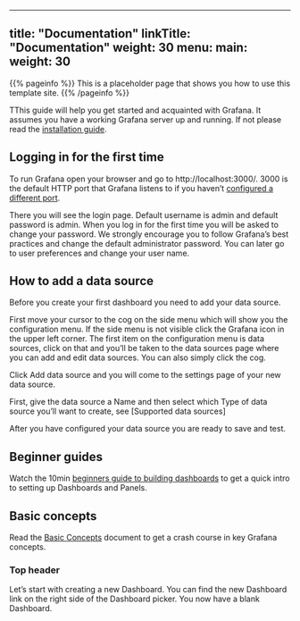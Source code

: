 
---
title: "Documentation"
linkTitle: "Documentation"
weight: 30
menu:
  main:
    weight: 30
---

{{% pageinfo %}}
This is a placeholder page that shows you how to use this template site.
{{% /pageinfo %}}


TThis guide will help you get started and acquainted with Grafana. It assumes you have a working Grafana server up and running. If not please read the [installation guide](https://grafana.com/docs/installation/).

## Logging in for the first time

To run Grafana open your browser and go to http://localhost:3000/. 3000 is the default HTTP port that Grafana listens to if you haven’t [configured a different port](https://grafana.com/docs/installation/configuration/#http-port).

There you will see the login page. Default username is admin and default password is admin. When you log in for the first time you will be asked to change your password. We strongly encourage you to follow Grafana’s best practices and change the default administrator password. You can later go to user preferences and change your user name.

## How to add a data source


Before you create your first dashboard you need to add your data source.

First move your cursor to the cog on the side menu which will show you the configuration menu. If the side menu is not visible click the Grafana icon in the upper left corner. The first item on the configuration menu is data sources, click on that and you’ll be taken to the data sources page where you can add and edit data sources. You can also simply click the cog.

Click Add data source and you will come to the settings page of your new data source.



First, give the data source a Name and then select which Type of data source you’ll want to create, see [Supported data sources]



After you have configured your data source you are ready to save and test.

## Beginner guides

Watch the 10min [beginners guide to building dashboards](https://www.youtube.com/watch?v=sKNZMtoSHN4&index=7&list=PLDGkOdUX1Ujo3wHw9-z5Vo12YLqXRjzg2) to get a quick intro to setting up Dashboards and Panels.

## Basic concepts

Read the [Basic Concepts](https://grafana.com/docs/guides/basic_concepts) document to get a crash course in key Grafana concepts.

### Top header

Let’s start with creating a new Dashboard. You can find the new Dashboard link on the right side of the Dashboard picker. You now have a blank Dashboard.

